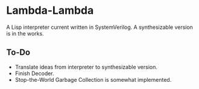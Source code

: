 Lambda-Lambda
==========
A Lisp interpreter current written in SystemVerilog. A synthesizable version is in the works.

To-Do
-----
* Translate ideas from interpreter to synthesizable version.
* Finish Decoder.
* Stop-the-World Garbage Collection is somewhat implemented.
